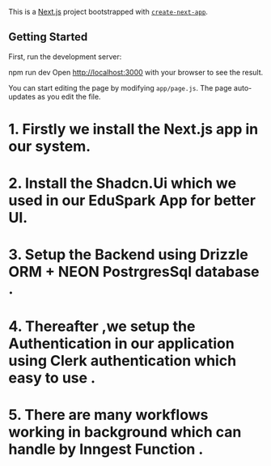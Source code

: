 This is a [Next.js](https://nextjs.org) project bootstrapped with [`create-next-app`](https://github.com/vercel/next.js/tree/canary/packages/create-next-app).

## Getting Started

First, run the development server:

npm run dev
Open [http://localhost:3000](http://localhost:3000) with your browser to see the result.

You can start editing the page by modifying `app/page.js`. The page auto-updates as you edit the file.

# 1. Firstly we install the Next.js app in  our system.
# 2. Install the Shadcn.Ui which we used in our EduSpark App for better UI.
# 3. Setup the Backend using Drizzle ORM + NEON PostrgresSql database .
# 4. Thereafter ,we setup the Authentication in our application using Clerk authentication which easy to use .
# 5. There are many workflows working in background which can handle by Inngest Function .
